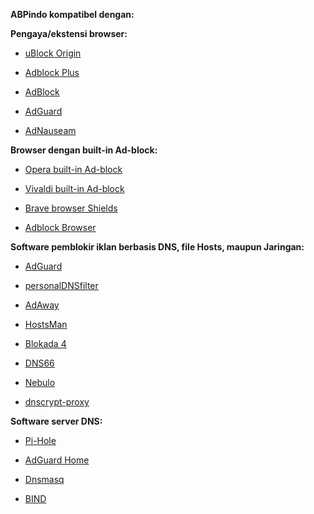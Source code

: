 **ABPindo kompatibel dengan:**

**Pengaya/ekstensi browser:**

- [uBlock Origin](https://ublockorigin.com/)

- [Adblock Plus](https://adblockplus.org)

- [AdBlock](https://getadblock.com)

- [AdGuard](https://adguard.com/en/adguard-browser-extension/overview.html)

- [AdNauseam](https://adnauseam.io/)


**Browser dengan built-in Ad-block:**

- [Opera built-in Ad-block](https://www.opera.com/id/features/ad-blocker)

- [Vivaldi built-in Ad-block](https://vivaldi.com/id/features/ad-blocker/)

- [Brave browser Shields](https://support.brave.com/hc/en-us/articles/360022973471-What-is-Shields-)

- [Adblock Browser](https://play.google.com/store/apps/details?id=org.adblockplus.browser)

**Software pemblokir iklan berbasis DNS, file Hosts, maupun Jaringan:**

- [AdGuard](https://adguard.com/id/welcome.html)

- [personalDNSfilter](https://zenz-solutions.de/personaldnsfilter/)

- [AdAway](https://adaway.org)

- [HostsMan](https://www.abelhadigital.com/hostsman/)

- [Blokada 4](https://blokada.org)

- [DNS66](https://github.com/julian-klode/dns66)

- [Nebulo](https://play.google.com/store/apps/details?id=com.frostnerd.smokescreen)

- [dnscrypt-proxy](https://dnscrypt.info)

**Software server DNS:**

- [Pi-Hole](https://pi-hole.net)

- [AdGuard Home](https://adguard.com/en/adguard-home/overview.html)

- [Dnsmasq](https://thekelleys.org.uk/dnsmasq/doc.html)

- [BIND](https://www.isc.org/bind/)
